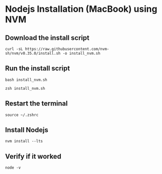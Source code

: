 # Nodejs Installation (MacBook) using NVM

## Download the install script

`curl -sL https://raw.githubusercontent.com/nvm-sh/nvm/v0.35.0/install.sh -o install_nvm.sh`

## Run the install script

`bash install_nvm.sh`

`zsh install_nvm.sh`

## Restart the terminal

`source ~/.zshrc`

## Install Nodejs

`nvm install --lts`

## Verify if it worked

`node -v`
